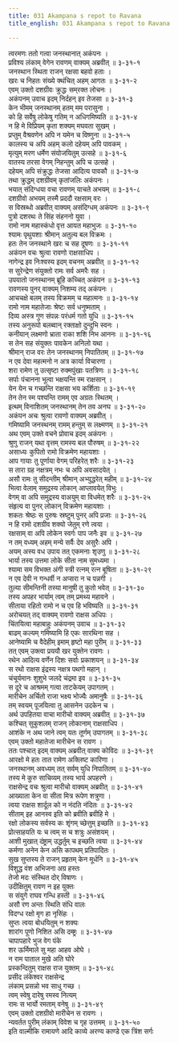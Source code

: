 ```yaml
---
title: 031 Akampana s repot to Ravana
title_english: 031 Akampana s repot to Ravana

---
```


<div class="audioEmbed"  caption="श्रीराम-हरिसीताराममूर्ति-घनपाठिभ्यां वचनम्" src="https://archive.org/download/Ramayana-recitation-Sriram-harisItArAmamUrti-Ghanapaati-v2/Kanda_3/Kanda_3_ARK-031-Ravana_Maaricha_Samvadhaha.mp3"></div>

त्वरमणः ततो गत्वा जनस्थानात् अकंपनः ।  
प्रविश्य लंकाम् वेगेन रावणम् वाक्यम् अब्रवीत् ॥ ३-३१-१  
जनस्थान स्थिता राजन् रक्षसा बहवो हताः ।  
खरः च निहतः संख्ये क्थंचित् अहम् आगतः ॥ ३-३१-२  
एवम् उक्तो दशग्रीवः क्रुद्धः सम्‌रक्त लोचनः ।  
अकंपनम् उवाच इदम् निर्दहन् इव तेजसा ॥ ३-३१-३  
केन भीमम् जनस्थानम् हतम् मम परासुना ।  
को हि सर्वेषु लोकेषु गतिम् न अधिगमिष्यति ॥ ३-३१-४  
न हि मे विप्रियम् कृता शक्यम् मघवता सुखम् ।  
प्रप्तुम् वैश्रवणेन अपि न यमेन च विष्णुना ॥ ३-३१-५  
कालस्य च अपि अहम् कलो दहेयम् अपि पावकम् ।  
मृत्युम् मरण धर्मेण संयोजयितुम् उत्सहे ॥ ३-३१-६  
वातस्य तरसा वेगम् निहन्तुम् अपि च उत्सहे ।  
दहेयम् अपि संक्रुद्धः तेजसा आदित्य पावकौ ॥ ३-३१-७  
तथा क्रुद्धम् दशग्रीवम् कृतांजलिः अकंपनः ।  
भयात् संदिग्धया वचा रावणम् याचते अभयम् ॥ ३-३१-८  
दशग्रीवो अभयम् तस्मै प्रददौ रक्षसाम् वरः ।  
स विस्रब्धो अब्रवीत् वाक्यम् असंदिग्धम् अकंपनः ॥ ३-३१-९  
पुत्रो दशरथः ते सिंह संहननो युवा ।  
रामो नाम महास्कंधो वृत्त आयत महाभुजः ॥ ३-३१-१०  
श्यामः पृथुयशाः श्रीमान् अतुल्य बल विक्रमः ।  
हतः तेन जनस्थाने खरः च सह दूषणः ॥ ३-३१-११  
अकंपन वचः श्रुत्वा रावणो राक्षसाधिप ।  
नागेन्द्र इव निःश्वस्य इदम् वचनम् अब्रवीत् ॥ ३-३१-१२  
स सुरेन्द्रेण संयुक्तो रामः सर्व अमरैः सह ।  
उपयातो जनस्थानम् ब्रूहि कच्चित् अकंपन ॥ ३-३१-१३  
रावणस्य पुनर् वाक्यम् निशम्य तद् अकंपनः ।  
आचचक्षे बलम् तस्य विक्रमम् च महात्मनः ॥ ३-३१-१४  
रामो नाम महातेजाः श्रेष्टः सर्व धनुष्मताम् ।  
दिव्य अस्त्र गुण संपन्नः परंधर्म गतो युधि ॥ ३-३१-१५  
तस्य अनुरूपो बलब्वान् रक्ताक्षो दुन्दुभि स्वनः ।  
कनीयान् लक्ष्मणो भ्राता राका शशि निभ आननः ॥ ३-३१-१६  
स तेन सह संयुक्तः पावकेन अनिलो यथा ।  
श्रीमान् राज वरः तेन जनस्थानम् निपातितम् ॥ ३-३१-१७  
न एव देवा महत्मनो न अत्र कार्या विचारणा ।  
शरा रामेण तु उत्सृष्टा रुक्मपुंखाः पतत्रिणः ॥ ३-३१-१८  
सर्पाः पंचानना भूत्वा भक्षयन्ति स्म राक्षसान् ।  
येन येन च गच्छन्ति राक्षसा भय कर्शिताः ॥ ३-३१-१९  
तेन तेन स्म पश्यन्ति रामम् एव अग्रतः स्थितम् ।  
इत्थम् विनाशितम् जनस्थानम् तेन तव अनघ ॥ ३-३१-२०  
अकंपन अचः श्रुत्वा रावणो वाक्यम् अब्रवीत् ।  
गमिष्यामि जनस्थनम् रामम् हन्तुम् स लक्ष्मणम् ॥ ३-३१-२१  
अथ एवम् उक्ते वचने प्रोवाच इदम् अकंपनः ।  
श्रुणु राजन् यथा वृत्तम् रामस्य बल पौरुषम् ॥ ३-३१-२२  
असाध्यः कुपितो रामो विक्रमेण महायशाः ।  
आप गायाः तु पूर्णाया वेगम् परिहरेत् शरैः ॥ ३-३१-२३  
स तारा ग्रह नक्षत्रम् नभः च अपि अवसादयेत् ।  
असौ रामः तु सीदन्तीम् श्रीमान् अभ्युद्धरेत् महीम् ॥ ३-३१-२४  
भित्वा वेलाम् समुद्रस्य लोकान् आप्लावयेत् विभुः ।  
वेगम् वा अपि समुद्रस्य वाअयुम् वा विधमेत् शरैः ॥ ३-३१-२५  
संहृत्य वा पुनर् लोकान् विक्रमेण महायशाः ।  
शकतः श्रेष्ठः स पुरुषः स्रष्टुम् पुनर् अपि प्रजाः ॥ ३-३१-२६  
न हि रामो दशग्रीव शक्यो जेतुम् रणे त्वया ।  
रक्षसाम् वा अपि लोकेन स्वर्गः पाप जनैः इव ॥ ३-३१-२७  
न तम् वध्यम् अहम् मन्ये सर्वैः देव असुरैः अपि ।  
अयम् अस्य वध उपाय तत् एकमनाः शृउणु ॥ ३-३१-२८  
भार्या तस्य उत्तमा लोके सीता नाम सुमध्यमा ।  
श्यामा सम विभक्त अंगी स्त्री रत्नम् रत्न बूषिता ॥ ३-३१-२९  
न एव देवी न गन्धर्वी न अप्सरा न च पन्नगी ।  
तुल्या सीमन्तिनी तस्या मानुषी तु कुतो भवेत् ॥ ३-३१-३०  
तस्य अपहर भार्याम् त्वम् तम् प्रमथ्य महावने ।  
सीताया रहितो रामो न च एव हि भविष्यति ॥ ३-३१-३१  
अरोचयत् तद् वाक्यम् रावणो राक्षस अधिपः ।  
चिंतयित्वा महाबाहुः अकंपनम् उवाच ॥ ३-३१-३२  
बाढम् कल्यम् गमिष्यामि हि एकः सारथिना सह ।  
आनेष्यामि च वैदेहीम् इमाम् हृष्टो महा पुरीम् ॥ ३-३१-३३  
तत् एवम् उक्त्वा प्रययौ खर युक्तेन रावणः ।  
रथेन आदित्य वर्णेन दिशः सर्वाः प्रकाशयन् ॥ ३-३१-३४  
स रथो राक्षस इंद्रस्य नक्षत्र पथगो महान् ।  
चंचूर्यमानः शुशुभे जलदे चंद्रमा इव ॥ ३-३१-३५  
स दूरे च आश्रमम् गत्वा ताटकेयम् उपागतम् ।  
मारीचेन अर्चितो राजा भक्ष्य भोज्यैः अमानुषैः ॥ ३-३१-३६  
तम् स्वयम् पूजयित्वा तु आसनेन उदकेन च ।  
अर्थ उपहितया वाचा मारीचो वाक्यम् अब्रवीत् ॥ ३-३१-३७  
कश्चित् सुकुशलम् राजन् लोकानाम् राक्षसाधिप ।  
आशंके न अथ जाने त्वम् यतः तूर्णम् उपागतम् ॥ ३-३१-३८  
एवम् उक्तो महातेजा मारीचेन स रावण ।  
ततः पश्चात् इदम् वाक्यम् अब्रवीत् वाक्य कोविदः ॥ ३-३१-३९  
आरक्षो मे हतः तात रामेण अक्लिष्ट कारिणा ।  
जनस्थानम् अवध्यम् तत् सर्वम् युधि निपातितम् ॥ ३-३१-४०  
तस्य मे कुरु साचिव्यम् तस्य भार्य अपहरणे ।  
राक्षसेन्द्र वचः श्रुत्वा मारीचो वाक्यम् अब्रवीत् ॥ ३-३१-४१  
आख्याता केन वा सीता मित्र रूपेण शत्रुणा ।  
त्वया राक्षस शार्दूल को न नंदति नंदितः ॥ ३-३१-४२  
सीताम् इह आनस्व इति को ब्रवीति ब्रवीहि मे ।  
रक्षो लोकस्य सर्वस्य कः शृंगम् च्छेत्तुम् इच्छति ॥ ३-३१-४३  
प्रोत्साहयति यः च त्वम् स च शत्रुः असंशयम् ।  
आशी मुखात् दंष्ट्राम् उद्धर्तुम् च इच्छति त्वया ॥ ३-३१-४४  
कर्मणा अनेन केन असि कापथम् प्रतिपादितः ।  
सुख सुप्तस्य ते राजन् प्रहृतम् केन मूर्धनि ॥ ३-३१-४५  
विशुद्ध वंश अभिजना अग्र हस्तः  
तेजो मदः संस्थित दोर् विषाणः ।  
उदीक्षितुम् रावण न इह युक्तः  
स संयुगे राघव गन्धि हस्ती ॥ ३-३१-४६  
असौ रण अन्तः स्थिति संधि वालः  
विदग्ध रक्षो मृग हा नृसिंहः ।  
सुप्तः त्वया बोधयितुम् न शक्यः  
शारांग पूणो निशित असि दम्ष्ट्रः ॥ ३-३१-४७  
चापापहारे भुज वेग पंके  
शर ऊर्मिमाले सु महा आहव ओघे ।  
न राम पाताल मुखे अति घोरे  
प्रस्कन्दितुम् राक्षस राज युक्तम् ॥ ३-३१-४८  
प्रसीद लंकेश्वर राक्षसेन्द्र  
लंकाम् प्रसन्नो भव साधु गच्छ ।  
त्वम् स्वेषु दारेषु रमस्व नित्यम्  
रामः स भार्यो रमताम् वनेषु ॥ ३-३१-४९  
एवम् उक्तो दशग्रीवो मारीचेन स रावणः ।  
न्यवर्तत पुरीम् लंकाम् विवेश च गृह उत्तमम् ॥ ३-३१-५०  
इति वाल्मीकि रामायणे आदि काव्ये अरण्य काण्डे एक त्रिंश सर्गः